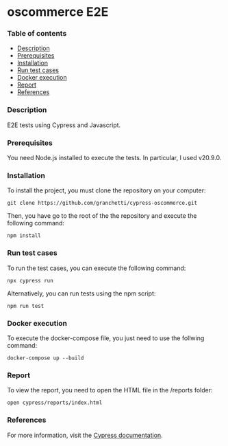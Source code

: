 # oscommerce E2E


### Table of contents

- [Description](#description)
- [Prerequisites](#prerequisites)
- [Installation](#installation)
- [Run test cases](#run-test-cases)
- [Docker execution](#docker-execution)
- [Report](#report)
- [References](#references)



### Description

E2E tests using Cypress and Javascript.


### Prerequisites

You need Node.js installed to execute the tests. In particular, I used v20.9.0.


### Installation

To install the project, you must clone the repository on your computer:

``` 
git clone https://github.com/granchetti/cypress-oscommerce.git
```
Then, you have go to the root of the the repository and execute the following command:
```
npm install
```  


### Run test cases 

To run the test cases, you can execute the following command:

```
npx cypress run
```
Alternatively, you can run tests using the npm script:

```
npm run test
```


### Docker execution

To execute the docker-compose file, you just need to use the follwing command:

``` 
docker-compose up --build
```


### Report

To view the report, you need to open the HTML file in the /reports folder:

``` 
open cypress/reports/index.html
```

### References

For more information, visit the [Cypress documentation](https://www.cypress.io/docs).

